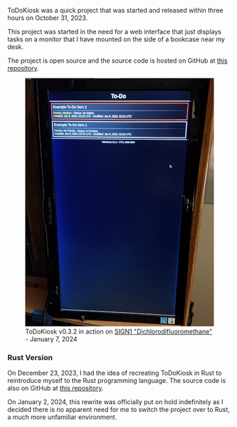 ToDoKiosk was a quick project that was started and released within three hours on October 31, 2023.

This project was started in the need for a web interface that just displays tasks on a monitor that I have mounted on the side of a bookcase near my desk.

The project is open source and the source code is hosted on GitHub at [this repository](https://github.com/ctcl-bregis/ToDoKiosk).

<figure>
    <img src="/static/projects/todokiosk/todokiosk_jan72024.webp">
    <figcaption>ToDoKiosk v0.3.2 in action on <a href="../pc_r12/">SIGN1 "Dichlorodifluoromethane"</a> - January 7, 2024</figcaption>
</figure>

### Rust Version

On December 23, 2023, I had the idea of recreating ToDoKiosk in Rust to reintroduce myself to the Rust programming language. The source code is also on GitHub at [this repository](https://github.com/ctcl-bregis/todokiosk-rust).

On January 2, 2024, this rewrite was officially put on hold indefinitely as I decided there is no apparent need for me to switch the project over to Rust, a much more unfamiliar environment. 
